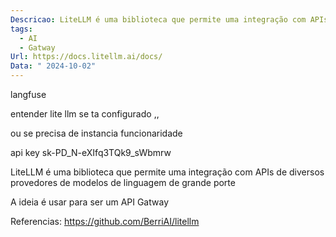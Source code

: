 ```yaml
---
Descricao: LiteLLM é uma biblioteca que permite uma integração com APIs
tags:
  - AI
  - Gatway
Url: https://docs.litellm.ai/docs/
Data: " 2024-10-02"
---
```


langfuse 

entender lite llm se ta configurado ,,

ou se precisa de instancia
funcionaridade

api key
sk-PD_N-eXIfq3TQk9_sWbmrw


LiteLLM é uma biblioteca que permite uma integração com APIs de diversos provedores de modelos de linguagem de grande porte

A ideia é usar para ser um API Gatway 

Referencias:
https://github.com/BerriAI/litellm
